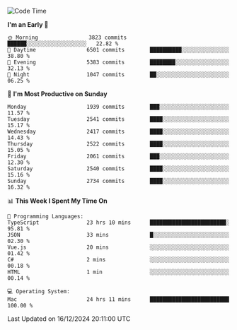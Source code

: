 <!--START_SECTION:waka-->
![Code Time](http://img.shields.io/badge/Code%20Time-4%2C638%20hrs%202%20mins-blue)

**I'm an Early 🐤** 

```text
🌞 Morning                3823 commits        ██████░░░░░░░░░░░░░░░░░░░   22.82 % 
🌆 Daytime                6501 commits        ██████████░░░░░░░░░░░░░░░   38.80 % 
🌃 Evening                5383 commits        ████████░░░░░░░░░░░░░░░░░   32.13 % 
🌙 Night                  1047 commits        ██░░░░░░░░░░░░░░░░░░░░░░░   06.25 % 
```
📅 **I'm Most Productive on Sunday** 

```text
Monday                   1939 commits        ███░░░░░░░░░░░░░░░░░░░░░░   11.57 % 
Tuesday                  2541 commits        ████░░░░░░░░░░░░░░░░░░░░░   15.17 % 
Wednesday                2417 commits        ████░░░░░░░░░░░░░░░░░░░░░   14.43 % 
Thursday                 2522 commits        ████░░░░░░░░░░░░░░░░░░░░░   15.05 % 
Friday                   2061 commits        ███░░░░░░░░░░░░░░░░░░░░░░   12.30 % 
Saturday                 2540 commits        ████░░░░░░░░░░░░░░░░░░░░░   15.16 % 
Sunday                   2734 commits        ████░░░░░░░░░░░░░░░░░░░░░   16.32 % 
```


📊 **This Week I Spent My Time On** 

```text
💬 Programming Languages: 
TypeScript               23 hrs 10 mins      ████████████████████████░   95.81 % 
JSON                     33 mins             █░░░░░░░░░░░░░░░░░░░░░░░░   02.30 % 
Vue.js                   20 mins             ░░░░░░░░░░░░░░░░░░░░░░░░░   01.42 % 
C#                       2 mins              ░░░░░░░░░░░░░░░░░░░░░░░░░   00.18 % 
HTML                     1 min               ░░░░░░░░░░░░░░░░░░░░░░░░░   00.14 % 

💻 Operating System: 
Mac                      24 hrs 11 mins      █████████████████████████   100.00 % 
```


 Last Updated on 16/12/2024 20:11:00 UTC
<!--END_SECTION:waka-->
